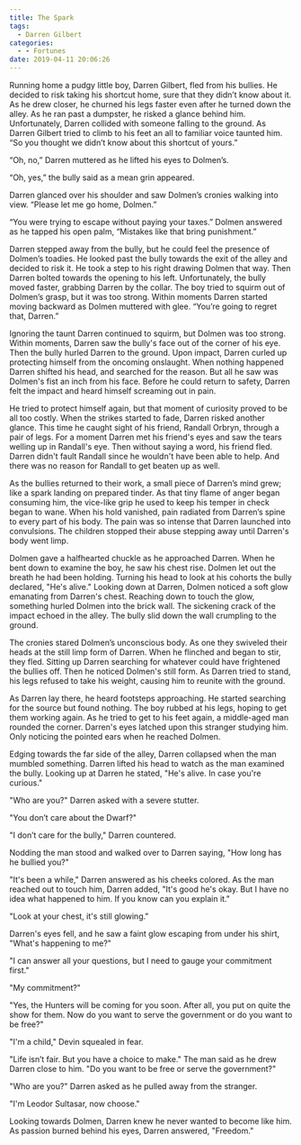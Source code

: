 ```yaml
---
title: The Spark
tags:
  - Darren Gilbert
categories:
  - - Fortunes
date: 2019-04-11 20:06:26
---
```


Running home a pudgy little boy, Darren Gilbert, fled from his bullies.  He decided to risk taking his shortcut home, sure that they didn’t know about it.  As he drew closer, he churned his legs faster even after he turned down the alley.  As he ran past a dumpster, he risked a glance behind him.  Unfortunately, Darren collided with someone falling to the ground.    As Darren Gilbert tried to climb to his feet an all to familiar voice taunted him.  “So you thought we didn’t know about this shortcut of yours.” 

“Oh, no,” Darren muttered as he lifted his eyes to Dolmen’s.<!-- more -->

“Oh, yes,” the bully said as a mean grin appeared.

Darren glanced over his shoulder and saw Dolmen’s cronies walking into view.  “Please let me go home, Dolmen.” 

“You were trying to escape without paying your taxes.”  Dolmen answered as he tapped his open palm, “Mistakes like that bring punishment.” 

Darren stepped away from the bully, but he could feel the presence of Dolmen’s toadies.  He looked past the bully towards the exit of the alley and decided to risk it.  He took a step to his right drawing Dolmen that way.  Then Darren bolted towards the opening to his left.  Unfortunately, the bully moved faster, grabbing Darren by the collar.  The boy tried to squirm out of Dolmen’s grasp, but it was too strong.  Within moments Darren started moving backward as Dolmen muttered with glee.  “You’re going to regret that, Darren.”

Ignoring the taunt Darren continued to squirm, but Dolmen was too strong.  Within moments, Darren saw the bully's face out of the corner of his eye.  Then the bully hurled Darren to the ground.  Upon impact, Darren curled up protecting himself from the oncoming onslaught.  When nothing happened Darren shifted his head, and searched for the reason.  But all he saw was Dolmen's fist an inch from his face.  Before he could return to safety, Darren felt the impact and heard himself screaming out in pain.

He tried to protect himself again, but that moment of curiosity proved to be all too costly.  When the strikes started to fade, Darren risked another glance.  This time he caught sight of his friend, Randall Orbryn, through a pair of legs.  For a moment Darren met his friend's eyes and saw the tears welling up in Randall's eye.  Then without saying a word, his friend fled.  Darren didn't fault Randall since he wouldn't have been able to help.  And there was no reason for Randall to get beaten up as well.

As the bullies returned to their work, a small piece of Darren’s mind grew; like a spark landing on prepared tinder.  As that tiny flame of anger began consuming him, the vice-like grip he used to keep his temper in check began to wane.  When his hold vanished, pain radiated from Darren’s spine to every part of his body.  The pain was so intense that Darren launched into convulsions.  The children stopped their abuse stepping away until Darren's body went limp.

Dolmen gave a halfhearted chuckle as he approached Darren.  When he bent down to examine the boy, he saw his chest rise.  Dolmen let out the breath he had been holding.  Turning his head to look at his cohorts the bully declared, "He's alive."  Looking down at Darren, Dolmen noticed a soft glow emanating from Darren's chest.  Reaching down to touch the glow, something hurled Dolmen into the brick wall.  The sickening crack of the impact echoed in the alley.  The bully slid down the wall crumpling to the ground.

The cronies stared Dolmen’s unconscious body.  As one they swiveled their heads at the still limp form of Darren.  When he flinched and began to stir, they fled.  Sitting up Darren searching for whatever could have frightened the bullies off.   Then he noticed Dolmen's still form.  As Darren tried to stand, his legs refused to take his weight, causing him to reunite with the ground.

As Darren lay there, he heard footsteps approaching.  He started searching for the source but found nothing.  The boy rubbed at his legs, hoping to get them working again.  As he tried to get to his feet again, a middle-aged man rounded the corner.  Darren's eyes latched upon this stranger studying him.  Only noticing the pointed ears when he reached Dolmen.

Edging towards the far side of the alley, Darren collapsed when the man mumbled something.  Darren lifted his head to watch as the man examined the bully.  Looking up at Darren he stated, "He's alive.  In case you're curious."

"Who are you?" Darren asked with a severe stutter.

"You don’t care about the Dwarf?"

"I don’t care for the bully," Darren countered.

Nodding the man stood and walked over to Darren saying, "How long has he bullied you?"

"It's been a while," Darren answered as his cheeks colored.  As the man reached out to touch him, Darren added, "It's good he's okay.  But I have no idea what happened to him.  If you know can you explain it."

"Look at your chest, it's still glowing." 

Darren's eyes fell, and he saw a faint glow escaping from under his shirt, "What's happening to me?"

"I can answer all your questions, but I need to gauge your commitment first."

"My commitment?" 

"Yes, the Hunters will be coming for you soon.  After all, you put on quite the show for them.  Now do you want to serve the government or do you want to be free?"

"I'm a child," Devin squealed in fear.

"Life isn’t fair.  But you have a choice to make."  The man said as he drew Darren close to him.  "Do you want to be free or serve the government?"

"Who are you?"  Darren asked as he pulled away from the stranger.

"I'm Leodor Sultasar, now choose."

Looking towards Dolmen, Darren knew he never wanted to become like him.  As passion burned behind his eyes, Darren answered, "Freedom."
